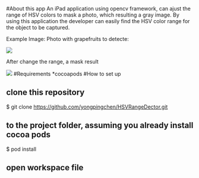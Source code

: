 #About this app
An iPad application using opencv framework, can ajust the range of HSV colors to mask a photo, which resulting a gray image. By using this application the developer can easily find the HSV color range for the object to be captured. 

Example Image:
Photo with grapefruits to detecte:

[![](http://2.bp.blogspot.com/-XF9XTgVreIo/U5J8bYp3PNI/AAAAAAAAA4Y/TLFt1zsyA9Q/s1600/Photo+2014-06-03+0+10+57.jpg)](http://2.bp.blogspot.com/-XF9XTgVreIo/U5J8bYp3PNI/AAAAAAAAA4Y/TLFt1zsyA9Q/s1600/Photo+2014-06-03+0+10+57.jpg)

After change the range, a mask result

[![](http://4.bp.blogspot.com/-q_DhyE8popU/U5J8bf_rXiI/AAAAAAAAA4c/XkJtNCFmOIU/s1600/Photo+2014-06-03+8+07+29.png)](http://4.bp.blogspot.com/-q_DhyE8popU/U5J8bf_rXiI/AAAAAAAAA4c/XkJtNCFmOIU/s1600/Photo+2014-06-03+8+07+29.png)
#Requirements
*cocoapods
#How to set up
## clone this repository
$ git clone https://github.com/yongpingchen/HSVRangeDector.git
## to the project folder, assuming you already install cocoa pods
$ pod install
## open workspace file 
